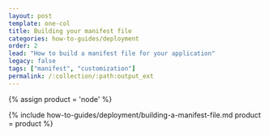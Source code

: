 ```yaml
---
layout: post
template: one-col
title: Building your manifest file
categories: how-to-guides/deployment
order: 2
lead: "How to build a manifest file for your application"
legacy: false
tags: ["manifest", "customization"]
permalink: /:collection/:path:output_ext
---
```


{% assign product = 'node' %}

{% include how-to-guides/deployment/building-a-manifest-file.md product = product %}